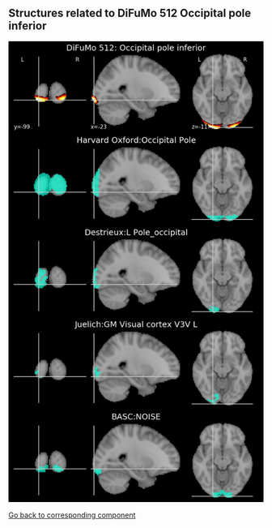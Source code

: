 


## Structures related to DiFuMo 512 Occipital pole inferior

![286](286.jpg "Structures related to DiFuMo 512 Occipital pole inferior")

[Go back to corresponding component](https://parietal-inria.github.io/DiFuMo/512/html/286.html)